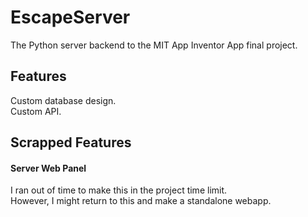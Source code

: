# EscapeServer
The Python server backend to the MIT App Inventor App final project.

## Features
Custom database design.\
Custom API.

## Scrapped Features
#### Server Web Panel
I ran out of time to make this in the project time limit.\
However, I might return to this and make a standalone webapp.